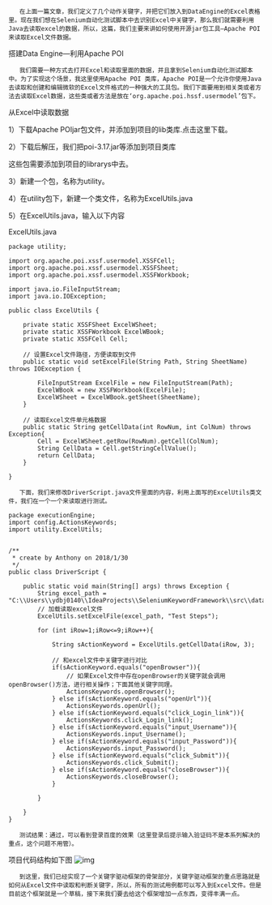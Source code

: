        在上面一篇文章，我们定义了几个动作关键字，并把它们放入到DataEngine的Excel表格里。现在我们想在Selenium自动化测试脚本中去识别Excel中关键字，那么我们就需要利用Java去读取excel的数据，所以，这篇，我们主要来讲如何使用开源jar包工具—Apache POI来读取Excel文件数据。

 




搭建Data Engine—利用Apache POI

       我们需要一种方式去打开Excel和读取里面的数据，并且拿到Selenium自动化测试脚本中。为了实现这个场景，我这里使用Apache POI 类库，Apache POI是一个允许你使用Java去读取和创建和编辑微软的Excel文件格式的一种强大的工具包。我们下面要用到相关类或者方法去读取Excel数据，这些类或者方法是放在‘org.apache.poi.hssf.usermodel’包下。

 




从Excel中读取数据

 

1）下载Apache POIjar包文件，并添加到项目的lib类库.点击这里下载。

2）下载后解压，我们把poi-3.17.jar等添加到项目类库

 这些包需要添加到项目的librarys中去。



3）新建一个包，名称为utility。

4）在utility包下，新建一个类文件，名称为ExcelUtils.java

5）在ExcelUtils.java，输入以下内容

ExcelUtils.java

```
package utility;
 
import org.apache.poi.xssf.usermodel.XSSFCell;
import org.apache.poi.xssf.usermodel.XSSFSheet;
import org.apache.poi.xssf.usermodel.XSSFWorkbook;
 
import java.io.FileInputStream;
import java.io.IOException;
 
public class ExcelUtils {
 
    private static XSSFSheet ExcelWSheet;
    private static XSSFWorkbook ExcelWBook;
    private static XSSFCell Cell;
 
    // 设置Excel文件路径，方便读取到文件
    public static void setExcelFile(String Path, String SheetName) throws IOException {
 
        FileInputStream ExcelFile = new FileInputStream(Path);
        ExcelWBook = new XSSFWorkbook(ExcelFile);
        ExcelWSheet = ExcelWBook.getSheet(SheetName);
    }
 
    // 读取Excel文件单元格数据
    public static String getCellData(int RowNum, int ColNum) throws Exception{
        Cell = ExcelWSheet.getRow(RowNum).getCell(ColNum);
        String CellData = Cell.getStringCellValue();
        return CellData;
    }
 
}
```
       下面，我们来修改DriverScript.java文件里面的内容，利用上面写的ExcelUtils类文件，我们在一个一个来读取进行测试。

```
package executionEngine;
import config.ActionsKeywords;
import utility.ExcelUtils;
 
 
/**
 * create by Anthony on 2018/1/30
 */
public class DriverScript {
 
    public static void main(String[] args) throws Exception {
        String excel_path = "C:\\Users\\ydbj0140\\IdeaProjects\\SeleniumKeywordFramework\\src\\dataEngine\\dataEngine.xlsx";
        // 加载读取excel文件
        ExcelUtils.setExcelFile(excel_path, "Test Steps");
 
        for (int iRow=1;iRow<=9;iRow++){
  
            String sActionKeyword = ExcelUtils.getCellData(iRow, 3);
 
            // 和excel文件中关键字进行对比
            if(sActionKeyword.equals("openBrowser")){
                // 如果Excel文件中存在openBrowser的关键字就会调用openBrowser()方法，进行相关操作；下面其他关键字同理。
                ActionsKeywords.openBrowser();
            } else if(sActionKeyword.equals("openUrl")){
                ActionsKeywords.openUrl();
            } else if(sActionKeyword.equals("click_Login_link")){
                ActionsKeywords.click_Login_link();
            } else if(sActionKeyword.equals("input_Username")){
                ActionsKeywords.input_Username();
            } else if(sActionKeyword.equals("input_Password")){
                ActionsKeywords.input_Password();
            } else if(sActionKeyword.equals("click_Submit")){
                ActionsKeywords.click_Submit();
            } else if(sActionKeyword.equals("closeBrowser")){
                ActionsKeywords.closeBrowser();
            }
 
        }
 
    }
}
```
       测试结果：通过，可以看到登录百度的效果（这里登录后提示输入验证码不是本系列解决的重点，这个问题不用管）。

项目代码结构如下图
![img](https://img-blog.csdn.net/20180201175733919?watermark/2/text/aHR0cDovL2Jsb2cuY3Nkbi5uZXQvdTAxMTU0MTk0Ng==/font/5a6L5L2T/fontsize/400/fill/I0JBQkFCMA==/dissolve/70/gravity/SouthEast)

       到这里，我们已经实现了一个关键字驱动框架的骨架部分，关键字驱动框架的重点思路就是如何从Excel文件中读取和判断关键字，所以，所有的测试用例都可以写入到Excel文件。但是目前这个框架就是一个草稿，接下来我们要去给这个框架增加一点东西，变得丰满一点。